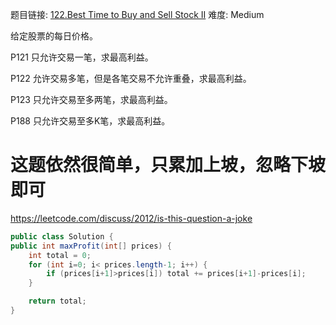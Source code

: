 题目链接: [122.Best Time to Buy and Sell Stock II][1]
难度: Medium

给定股票的每日价格。

P121 只允许交易一笔，求最高利益。

P122 允许交易多笔，但是各笔交易不允许重叠，求最高利益。

P123 只允许交易至多两笔，求最高利益。

P188 只允许交易至多K笔，求最高利益。


# 这题依然很简单，只累加上坡，忽略下坡即可

https://leetcode.com/discuss/2012/is-this-question-a-joke

```java
public class Solution {
public int maxProfit(int[] prices) {
    int total = 0;
    for (int i=0; i< prices.length-1; i++) {
        if (prices[i+1]>prices[i]) total += prices[i+1]-prices[i];
    }

    return total;
}
```
[1]: https://leetcode.com/problems/best-time-to-buy-and-sell-stock-ii/